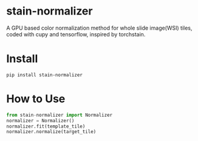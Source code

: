 # stain-normalizer
A GPU based color normalization method for  whole slide image(WSI) tiles, coded with cupy and tensorflow, inspired by torchstain.
# Install
`pip install stain-normalizer `
# How to Use
```python
from stain-normalizer import Normalizer    
normalizer = Normalizer()
normalizer.fit(template_tile)     
normalizer.normalize(target_tile)
```





  
